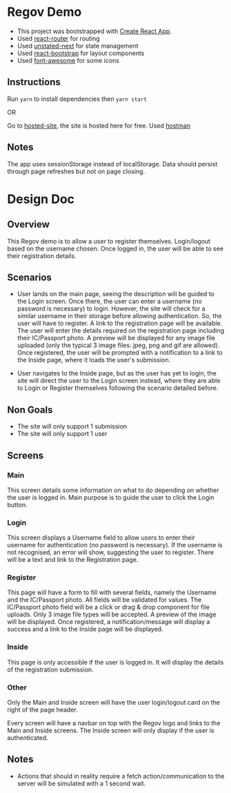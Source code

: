 # Regov Demo
* This project was bootstrapped with [Create React App](https://github.com/facebook/create-react-app).
* Used [react-router](https://reactrouter.com/) for routing
* Used [unstated-next](https://github.com/jamiebuilds/unstated-next) for state management
* Used [react-bootstrap](https://react-bootstrap.github.io/) for layout components
* Used [font-awesome](https://fontawesome.com/how-to-use/on-the-web/using-with/react) for some icons

## Instructions
Run `yarn` to install dependencies then `yarn start`

OR

Go to [hosted-site](https://regov.hostman.site/), the site is hosted here for free. Used [hostman](https://hostman.com/)

## Notes
The app uses sessionStorage instead of localStorage. Data should persist through page refreshes but not on page closing.

# Design Doc
## Overview
This Regov demo is to allow a user to register themselves. Login/logout based on the username chosen. Once logged in, the user will be able to see their registration details.

## Scenarios
* User lands on the main page, seeing the description will be guided to the Login screen. Once there, the user can enter a username (no password is necessary) to login. However, the site will check for a similar username in their storage before allowing authentication. So, the user will have to register. A link to the registration page will be available. The user will enter the details required on the registration page including their IC/Passport photo. A preview will be displayed for any image file uploaded (only the typical 3 image files: jpeg, png and gif are allowed). Once registered, the user will be prompted with a notification to a link to the Inside page, where it loads the user's submission.

* User navigates to the Inside page, but as the user has yet to login, the site will direct the user to the Login screen instead, where they are able to Login or Register themselves following the scenario detailed before.

## Non Goals
* The site will only support 1 submission
* The site will only support 1 user

## Screens
### Main
This screen details some information on what to do depending on whether the user is logged in. Main purpose is to guide the user to click the Login button.

### Login
This screen displays a Username field to allow users to enter their username for authentication (no password is necessary). If the username is not recognised, an error will show, suggesting the user to register. There will be a text and link to the Registration page. 

### Register
This page will have a form to fill with several fields, namely the Username and the IC/Passport photo. All fields will be validated for values. The IC/Passport photo field will be a click or drag & drop component for file uploads. Only 3 image file types will be accepted. A preview of the image will be displayed. Once registered, a notification/message will display a success and a link to the Inside page will be displayed.

### Inside
This page is only accessible if the user is logged in. It will display the details of the registration submission.

### Other
Only the Main and Inside screen will have the user login/logout card on the right of the page header.

Every screen will have a navbar on top with the Regov logo and links to the Main and Inside screens. The Inside screen will only display if the user is authenticated.

## Notes
* Actions that should in reality require a fetch action/communication to the server will be simulated with a 1 second wait. 

